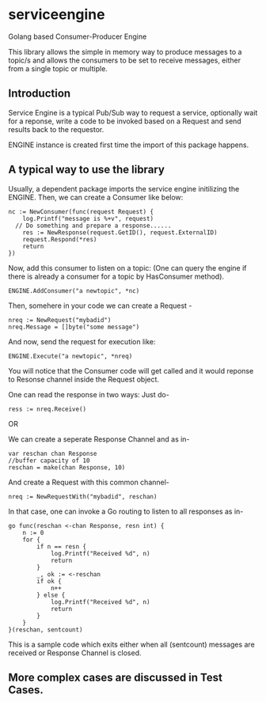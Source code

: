 # serviceengine
Golang based Consumer-Producer Engine

This library allows the simple in memory way to produce messages to a topic/s and allows the consumers to be set to receive messages, either from a single topic or multiple.

## Introduction
Service Engine is a typical Pub/Sub way to request a service, optionally wait for a reponse, write a code to be invoked based on a Request and send results back to the requestor.

ENGINE instance is created first time the import of this package happens.

## A typical way to use the library
Usually, a dependent package imports the service engine initilizing the ENGINE. Then, we can create a Consumer like below:

```
nc := NewConsumer(func(request Request) {
	log.Printf("message is %+v", request)
  // Do something and prepare a response......
	res := NewResponse(request.GetID(), request.ExternalID)
	request.Respond(*res)
	return
})
```
Now, add this consumer to listen on a topic: (One can query the engine if there is already a consumer for a topic by HasConsumer method).

```
ENGINE.AddConsumer("a newtopic", *nc)
```
Then, somehere in your code we can create a Request - 
```
nreq := NewRequest("mybadid")
nreq.Message = []byte("some message")
```
And now, send the request for execution like:
```
ENGINE.Execute("a newtopic", *nreq)
```
You will notice that the Consumer code will get called and it would reponse to Resonse channel inside the Request object.

One can read the response in two ways:
Just do-
```
ress := nreq.Receive()
```
OR

We can create a seperate Response Channel and as in-
```
var reschan chan Response
//buffer capacity of 10
reschan = make(chan Response, 10)
```
And create a Request with this common channel-
```
nreq := NewRequestWith("mybadid", reschan)
```
In that case, one can invoke a Go routing to listen to all responses as in-
```
go func(reschan <-chan Response, resn int) {
	n := 0
	for {
		if n == resn {
			log.Printf("Received %d", n)
			return
		}
		_, ok := <-reschan
		if ok {
			n++
		} else {
			log.Printf("Received %d", n)
			return
		}
	}
}(reschan, sentcount)
```
 This is a sample code which exits either when all (sentcount) messages are received or Response Channel is closed.

 ## More complex cases are discussed in Test Cases.
